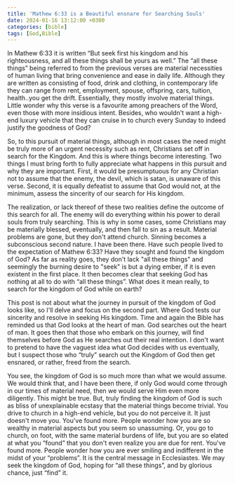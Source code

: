 ```yaml
---
title: 'Mathew 6:33 is a Beautiful ensnare for Searching Souls'
date: 2024-01-16 13:12:00 +0300
categories: [bible]
tags: [God,Bible]
---
```


In Mathew 6:33 it is written “But seek first his kingdom and his righteousness, and all these things shall be yours as well.” The “all these things” being referred to from the previous verses are material necessities of human living that bring convenience and ease in daily life. Although they are written as consisting of food, drink and clothing, in contemporary life they can range from rent, employment, spouse, offspring, cars, tuition, health..you get the drift. Essentially, they mostly involve material things. Little wonder why this verse is a favourite among preachers of the Word, even those with more insidious intent. Besides, who wouldn\'t want a high-end luxury vehicle that they can cruise in to church every Sunday to indeed justify the goodness of God?

So, to this pursuit of material things, although in most cases the need might be truly more of an urgent necessity such as rent, Christians set off in search for the Kingdom. And this is where things become interesting. Two things I must bring forth to fully appreciate what happens in this pursuit and why they are important. First, it would be presumptuous for any Christian not to assume that the enemy, the devil, which is satan, is unaware of this verse. Second, it is equally defeatist to assume that God would not, at the minimum, assess the sincerity of our search for His kingdom.

The realization, or lack thereof of these two realities define the outcome of this search for all. The enemy will do everything within his power to derail souls from truly searching. This is why in some cases, some Christians may be materially blessed, eventually, and then fall to sin as a result. Material problems are gone, but they don\'t attend church. Sinning becomes a subconscious second nature. I have been there. Have such people lived to the expectation of Mathew 6:33? Have they sought and found the kingdom of God? As far as reality  goes, they don\'t lack "all these things" and seemingly the burning desire to "seek" is but a dying ember, if it is even existent in the first place. It then becomes clear that seeking God has nothing at all to do with “all these things”. What does it mean really, to search for the kingdom of God while on earth?

This post is not about what the journey in pursuit of the kingdom of God looks like, so I\'ll delve and focus on the second part. Where God tests our sincerity and resolve in seeking His kingdom. Time and again the Bible has reminded us that God looks at the heart of man. God searches out the heart of man. It goes then that those who embark on this journey, will find themselves before God as He searches out their real intention. I don\'t want to pretend to have the vaguest idea what God decides with us eventually, but I suspect those who “truly” search out the Kingdom of God then get ensnared, or rather, freed from the search.

You see, the kingdom of God is so much more than what we would assume. We would think that, and I have been there, if only God would come through in our times of material need, then we would serve Him even more diligently. This might be true. But, truly finding the kingdom of God is such as bliss of unexplainable ecstasy that the material things become trivial. You drive to church in a high-end vehicle, but you do not perceive it. It just doesn\'t move you. You\'ve found more. People wonder how you are so wealthy in material aspects but you seem so unassuming. Or, you go to church, on foot, with the same material burdens of life, but you are so elated at what you “found” that you don\'t even realize you are due for rent. You\'ve found more. People wonder how you are ever smiling and indifferent in the midst of your “problems”. It is the central message in Ecclesiastes. We may seek the kingdom of God, hoping for “all these things”, and by glorious chance, just “find” it.
